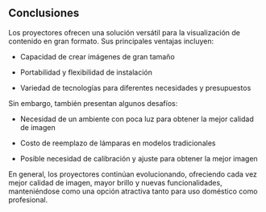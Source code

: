 ## Conclusiones

Los proyectores ofrecen una solución versátil para la visualización de contenido en gran formato. Sus principales ventajas incluyen:

- Capacidad de crear imágenes de gran tamaño

- Portabilidad y flexibilidad de instalación

- Variedad de tecnologías para diferentes necesidades y presupuestos

Sin embargo, también presentan algunos desafíos:

- Necesidad de un ambiente con poca luz para obtener la mejor calidad de imagen

- Costo de reemplazo de lámparas en modelos tradicionales

- Posible necesidad de calibración y ajuste para obtener la mejor imagen

En general, los proyectores continúan evolucionando, ofreciendo cada vez mejor calidad de imagen, mayor brillo y nuevas funcionalidades, manteniéndose como una opción atractiva tanto para uso doméstico como profesional.
